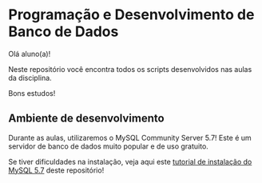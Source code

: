 # Programação e Desenvolvimento de Banco de Dados
Olá aluno(a)!

Neste repositório você encontra todos os scripts desenvolvidos nas aulas da disciplina.

Bons estudos!

## Ambiente de desenvolvimento

Durante as aulas, utilizaremos o MySQL Community Server 5.7! Este é um servidor de banco de dados muito popular e de uso gratuito.

Se tiver dificuldades na instalação, veja aqui este [tutorial de instalação do MySQL 5.7](https://github.com/gilfernandesjr/disciplina_devbd/blob/main/Tutorial%20de%20download%20e%20instala%C3%A7%C3%A3o%20do%20software%20n%C2%BA%20MySQL%20Community%20Server.pdf) deste repositório! 
